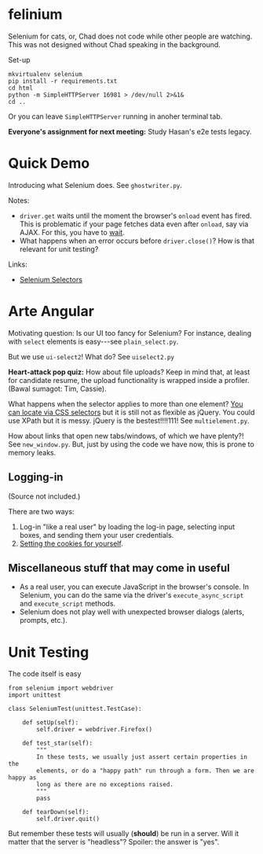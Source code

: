 # felinium

Selenium for cats, or, Chad does not code while other people are watching. This
was not designed without Chad speaking in the background.

Set-up

    mkvirtualenv selenium
    pip install -r requirements.txt
    cd html
    python -m SimpleHTTPServer 16981 > /dev/null 2>&1&
    cd ..

Or you can leave `SimpleHTTPServer` running in anoher terminal tab.

**Everyone's assignment for next meeting:** Study Hasan's e2e tests legacy.

# Quick Demo

Introducing what Selenium does. See `ghostwriter.py`.

Notes:

- `driver.get` waits until the moment the browser's `onload` event has fired.
This is problematic if your page fetches data even after `onload`, say via AJAX.
For this, you have to [wait](http://selenium-python.readthedocs.io/waits.html).
- What happens when an error occurs before `driver.close()`? How is that relevant
for unit testing?

Links:

- [Selenium Selectors](http://selenium-python.readthedocs.io/locating-elements.html#locating-elements)

# Arte Angular

Motivating question: Is our UI too fancy for Selenium? For instance, dealing with
`select` elements is easy---see `plain_select.py`.

But we use `ui-select2`! What do? See `uiselect2.py`

**Heart-attack pop quiz:** How about file uploads? Keep in mind that, at least for
candidate resume, the upload functionality is wrapped inside a profiler. (Bawal
sumagot: Tim, Cassie).

What happens when the selector applies to more than one element? [You can locate
via CSS selectors](https://www.kalibrr.com/employers/signup) but it is still not
as flexible as jQuery. You could use XPath but it is messy. jQuery is the bestest!!!!111!
See `multielement.py`.

How about links that open new tabs/windows, of which we have plenty?! See
`new_window.py`. But, just by using the code we have now, this is prone to
memory leaks.

## Logging-in

(Source not included.)

There are two ways:

1. Log-in "like a real user" by loading the log-in page, selecting input boxes,
and sending them your user credentials.
2. [Setting the cookies for yourself](http://selenium-python.readthedocs.io/navigating.html#cookies).

## Miscellaneous stuff that may come in useful

- As a real user, you can execute JavaScript in the browser's console. In
Selenium, you can do the same via the driver's `execute_async_script` and
`execute_script` methods.
- Selenium does not play well with unexpected browser dialogs (alerts, prompts,
etc.).

# Unit Testing

The code itself is easy

```
from selenium import webdriver
import unittest

class SeleniumTest(unittest.TestCase):
    
    def setUp(self):
        self.driver = webdriver.Firefox()

    def test_star(self):
        """
        In these tests, we usually just assert certain properties in the
        elements, or do a "happy path" run through a form. Then we are happy as
        long as there are no exceptions raised.
        """
        pass

    def tearDown(self):
        self.driver.quit()
```

But remember these tests will usually (**should**) be run in a server. Will it
matter that the server is "headless"? Spoiler: the answer is "yes".
